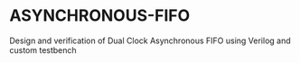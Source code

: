 # ASYNCHRONOUS-FIFO
Design and verification of Dual Clock Asynchronous FIFO using Verilog and custom testbench
